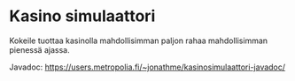 # Kasino simulaattori
Kokeile tuottaa kasinolla mahdollisimman paljon rahaa mahdollisimman pienessä ajassa.

Javadoc: https://users.metropolia.fi/~jonathme/kasinosimulaattori-javadoc/
